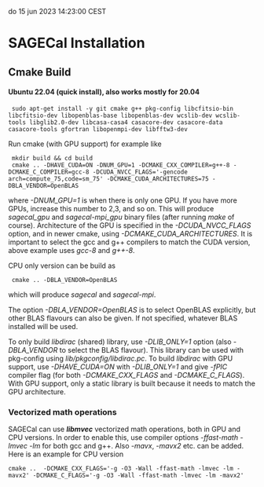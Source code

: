 do 15 jun 2023 14:23:00 CEST
# SAGECal Installation

## Cmake Build
#### Ubuntu 22.04 (quick install), also works mostly for 20.04
```
 sudo apt-get install -y git cmake g++ pkg-config libcfitsio-bin libcfitsio-dev libopenblas-base libopenblas-dev wcslib-dev wcslib-tools libglib2.0-dev libcasa-casa4 casacore-dev casacore-data casacore-tools gfortran libopenmpi-dev libfftw3-dev

```
Run cmake (with GPU support) for example like
```
 mkdir build && cd build
 cmake .. -DHAVE_CUDA=ON -DNUM_GPU=1 -DCMAKE_CXX_COMPILER=g++-8 -DCMAKE_C_COMPILER=gcc-8 -DCUDA_NVCC_FLAGS='-gencode arch=compute_75,code=sm_75' -DCMAKE_CUDA_ARCHITECTURES=75 -DBLA_VENDOR=OpenBLAS
```
where *-DNUM_GPU=1* is when there is only one GPU. If you have more GPUs, increase this number to 2,3, and so on. This will produce *sagecal_gpu* and *sagecal-mpi_gpu* binary files (after running *make* of course). Architecture of the GPU is specified in the *-DCUDA_NVCC_FLAGS* option, and in newer cmake, using *-DCMAKE_CUDA_ARCHITECTURES*. It is important to select the gcc and g++ compilers to match the CUDA version, above example uses *gcc-8* and *g++-8*.

CPU only version can be build as
```
 cmake .. -DBLA_VENDOR=OpenBLAS
```
which will produce *sagecal* and *sagecal-mpi*.

The option *-DBLA_VENDOR=OpenBLAS* is to select OpenBLAS explicitly, but other BLAS  flavours can also be given. If not specified, whatever BLAS installed will be used.


To only build *libdirac* (shared) library, use *-DLIB_ONLY=1* option (also *-DBLA_VENDOR* to select the BLAS flavour). This library can be used with pkg-config using *lib/pkgconfig/libdirac.pc*. To build *libdirac* with GPU support, use *-DHAVE_CUDA=ON* with *-DLIB_ONLY=1* and give *-fPIC* compiler flag (for both *-DCMAKE_CXX_FLAGS* and *-DCMAKE_C_FLAGS*). With GPU support, only a static library is built because it needs to match the GPU architecture.

### Vectorized math operations
SAGECal can use ***libmvec*** vectorized math operations, both in GPU and CPU versions. In order to enable this, use compiler options *-ffast-math -lmvec -lm* for both gcc and g++. Also *-mavx*, *-mavx2* etc. can be added. Here is an example for CPU version

```
cmake ..  -DCMAKE_CXX_FLAGS='-g -O3 -Wall -ffast-math -lmvec -lm -mavx2' -DCMAKE_C_FLAGS='-g -O3 -Wall -ffast-math -lmvec -lm -mavx2' 
```
